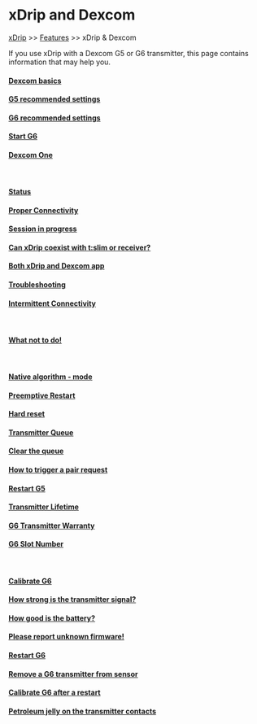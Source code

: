 # xDrip and Dexcom  
[xDrip](../README.md) >> [Features](./Features_page) >> xDrip & Dexcom  
  
If you use xDrip with a Dexcom G5 or G6 transmitter, this page contains information that may help you.    

#### [Dexcom basics](./Dexcom-Basics)
#### [G5 recommended settings](./G5-Recommended-Settings)
#### [G6 recommended settings](./G6-Recommended-Settings)
#### [Start G6](./Starting-G6)
#### [Dexcom One](./Dexcom-One)
<br/>  
  
#### [Status](./StatusG5G6)
#### [Proper Connectivity](./Proper-connectivity)
#### [Session in progress](./Session-in-progress)
#### [Can xDrip coexist with t:slim or receiver?](./Receiver-or-t:slim-and-xDrip)
#### [Both xDrip and Dexcom app](./xDrip-and-Dexcom-app)
#### [Troubleshooting](./Connectivity-troubleshoot)
#### [Intermittent Connectivity](./Intermittent)
<br/>  

#### [What not to do!](./What-not-to-do)
<br/>  
  
#### [Native algorithm - mode](./Native-Algorithm)
#### [Preemptive Restart](./Preemptive-Restart)
#### [Hard reset](./Hard-Reset)
#### [Transmitter Queue](./Transmitter-Queue)
#### [Clear the queue](./Clear-queue)
#### [How to trigger a pair request](./MissedPairRequest)
#### [Restart G5](./Restart-G5-sensor)
#### [Transmitter Lifetime](./Transmitter-lifetime)
#### [G6 Transmitter Warranty](./G6_Warranty)
#### [G6 Slot Number](./G6_slot)
<br/>  
  
#### [Calibrate G6](./Calibrate-G6)
#### [How strong is the transmitter signal?](./Bluetooth-Scanner)
#### [How good is the battery?](./Battery-condition)
#### [Please report unknown firmware!](./Report-firmware)
#### [Restart G6](./Restart-G6-sensor)
#### [Remove a G6 transmitter from sensor](./Remove-transmitter)
#### [Calibrate G6 after a restart](./Calibrate-after-G6Restart)
#### [Petroleum jelly on the transmitter contacts](./Dielectric-Grease-in-Dexcom-G6-Sensor)
